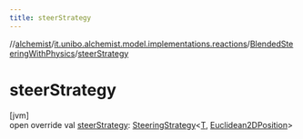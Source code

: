 ```yaml
---
title: steerStrategy
---
```

//[alchemist](../../../index.html)/[it.unibo.alchemist.model.implementations.reactions](../index.html)/[BlendedSteeringWithPhysics](index.html)/[steerStrategy](steer-strategy.html)



# steerStrategy



[jvm]\
open override val [steerStrategy](steer-strategy.html): [SteeringStrategy](../../it.unibo.alchemist.model.interfaces/-steering-strategy/index.html)<[T](index.html), [Euclidean2DPosition](../../it.unibo.alchemist.model.implementations.positions/-euclidean2-d-position/index.html)>




